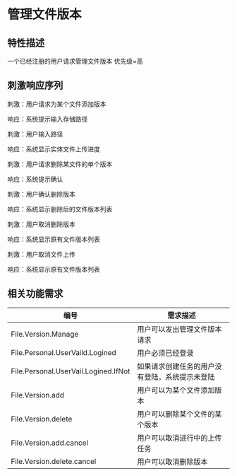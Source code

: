 # 管理文件版本
## 特性描述
一个已经注册的用户请求管理文件版本
优先级=高
## 刺激响应序列
刺激：用户请求为某个文件添加版本

响应：系统提示输入存储路径

刺激：用户输入路径

响应：系统显示实体文件上传进度

刺激：用户请求删除某文件的单个版本

响应：系统提示确认

刺激：用户确认删除版本

响应：系统显示删除后的文件版本列表

刺激：用户取消删除版本

响应：系统显示原有文件版本列表

刺激：用户取消文件上传

响应：系统显示原有文件版本列表

## 相关功能需求

| 编号 | 需求描述 |
| --- | --- |
| File.Version.Manage| 用户可以发出管理文件版本请求 |
| File.Personal.UserVaild.Logined | 用户必须已经登录 |
| File.Personal.UserVail.Logined.IfNot | 如果请求创建任务的用户没有登陆，系统提示未登陆 |
| File.Version.add|用户可以为某个文件添加版本|
| File.Version.delete| 用户可以删除某个文件的某个版本|
| File.Version.add.cancel| 用户可以取消进行中的上传任务|
| File.Version.delete.cancel| 用户可以取消删除版本|
